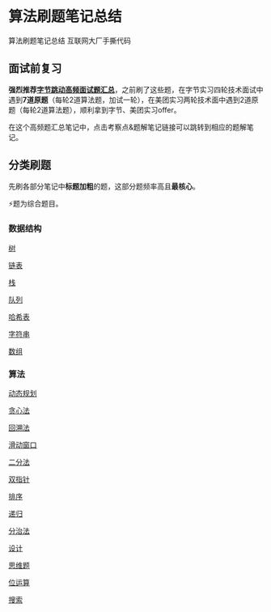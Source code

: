 # 算法刷题笔记总结

算法刷题笔记总结 互联网大厂手撕代码

## 面试前复习

**强烈推荐[字节跳动高频面试题汇总](https://github.com/kai-ma/Algorithm_Notes/blob/main/字节跳动高频面试题汇总.md)**，之前刷了这些题，在字节实习四轮技术面试中遇到**7道原题**（每轮2道算法题，加试一轮），在美团实习两轮技术面中遇到2道原题（每轮2道算法题），顺利拿到字节、美团实习offer。

在这个高频题汇总笔记中，点击考察点&题解笔记链接可以跳转到相应的题解笔记。

## 分类刷题

先刷各部分笔记中**标题加粗**的题，这部分题频率高且**最核心**。

⚡题为综合题目。

### 数据结构

[树](leetcode/树.md)

[链表](leetcode/链表.md)

[栈](leetcode/栈.md)

[队列](leetcode/队列.md)

[哈希表](leetcode/哈希表.md)

[字符串](leetcode/字符串.md)

[数组](leetcode/数组.md)

### 算法

[动态规划](leetcode/动态规划.md)

[贪心法](leetcode/贪心法.md)

[回溯法](leetcode/回溯法.md)

[滑动窗口](leetcode/滑动窗口.md)

[二分法](leetcode/二分法.md)

[双指针](leetcode/双指针.md)

[排序](leetcode/排序.md)

[递归](leetcode/递归.md)

[分治法](leetcode/分治法.md)

[设计](leetcode/设计.md)

[思维题](leetcode/思维题)

[位运算](leetcode/位运算.md)

[搜索](leetcode/搜索.md)